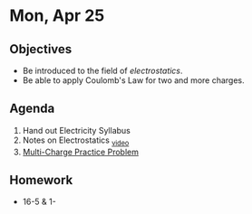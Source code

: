 Mon, Apr 25
=========      
  
Objectives    
------------    
- Be introduced to the field of *electrostatics*.
- Be able to apply Coulomb's Law for two and more charges.
   
Agenda      
---------      
1. Hand out Electricity Syllabus
2. Notes on Electrostatics <sub>[video](https://youtu.be/4KtF5YnpK6c)</sub>
3. [Multi-Charge Practice Problem](https://avon.schoology.com/course/5138386920/materials/gp/5527388524)

  
Homework    
-------------      
  
- 16-5 & 1-
<!--stackedit_data:
eyJoaXN0b3J5IjpbODg2MTczMjUwLC02MjU2Mzc3NjUsMjIwMz
Y1MDUwLDEwMjM3NjgzMjEsLTE4OTIwMDUxODcsOTM0NDQwNjky
LDk4NDE4NTkzNSwtNDE3MTQwODk0LC0xMjU1MDgxMzY2LC04Mz
I0ODA0MTYsLTE2ODg2MDI5MjcsLTMyMzE4Mzg4MywtNTExMzc0
OTk4LC04NDQxODk2MDIsLTEzNjI4NDExMzgsMTA0ODExOTgzNS
w5MDE4NTc0NCwtMTU4MDA4MzU4OSwxMzExNzcwOTI3LDIxMjc3
MDkyMzFdfQ==
-->